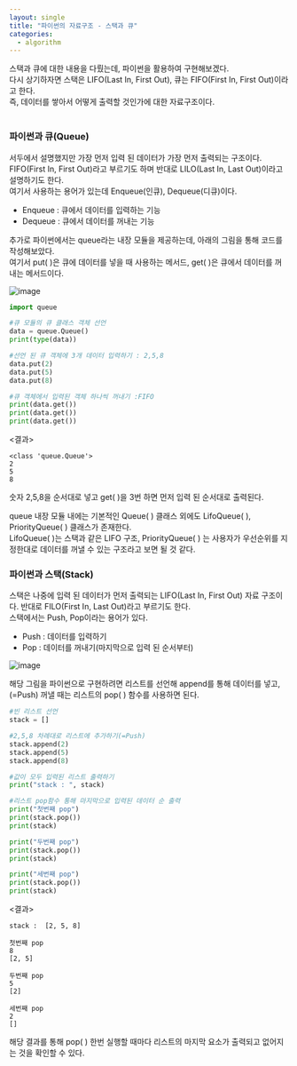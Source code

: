 ```yaml
---
layout: single
title: "파이썬의 자료구조 - 스택과 큐"
categories:
  - algorithm
---
```


스택과 큐에 대한 내용을 다뤘는데, 파이썬을 활용하여 구현해보겠다. <br>
다시 상기하자면 스택은 LIFO(Last In, First Out), 큐는 FIFO(First In, First Out)이라고 한다. <br>
즉, 데이터를 쌓아서 어떻게 출력할 것인가에 대한 자료구조이다. <br> <br>


### 파이썬과 큐(Queue)
서두에서 설명했지만 가장 먼저 입력 된 데이터가 가장 먼저 출력되는 구조이다. <br>
FIFO(First In, First Out)라고 부르기도 하며 반대로 LILO(Last In, Last Out)이라고 설명하기도 한다. <br>
여기서 사용하는 용어가 있는데 Enqueue(인큐), Dequeue(디큐)이다. <br>
- Enqueue : 큐에서 데이터를 입력하는 기능
- Dequeue : 큐에서 데이터를 꺼내는 기능

추가로 파이썬에서는 queue라는 내장 모듈을 제공하는데, 아래의 그림을 통해 코드를 작성해보았다. <br>
여기서 put( )은 큐에 데이터를 넣을 때 사용하는 메서드, get( )은 큐에서 데이터를 꺼내는 메서드이다. <br>

![image](https://user-images.githubusercontent.com/81789003/200168741-088cf9f0-d9e7-4975-b7f8-ccd532b7df54.png)


```python
import queue

#큐 모듈의 큐 클래스 객체 선언
data = queue.Queue()
print(type(data))

#선언 된 큐 객체에 3개 데이터 입력하기 : 2,5,8
data.put(2)
data.put(5)
data.put(8)

#큐 객체에서 입력된 객체 하나씩 꺼내기 :FIFO
print(data.get())
print(data.get())
print(data.get())
```

<결과>

```
<class 'queue.Queue'>
2
5
8
```

숫자 2,5,8을 순서대로 넣고 get( )을 3번 하면 먼저 입력 된 순서대로 출력된다. <br>

 queue 내장 모듈 내에는 기본적인 Queue( ) 클래스 외에도 LifoQueue( ), PriorityQueue( ) 클래스가 존재한다. <br>
LifoQueue( )는 스택과 같은 LIFO 구조, PriorityQueue( ) 는 사용자가 우선순위를 지정한대로 데이터를 꺼낼 수 있는 구조라고 보면 될 것 같다. <br>

 
### 파이썬과 스택(Stack)
스택은 나중에 입력 된 데이터가 먼저 출력되는 LIFO(Last In, First Out) 자료 구조이다. 반대로 FILO(First In, Last Out)라고 부르기도 한다. <br>
스택에서는 Push, Pop이라는 용어가 있다. <br>
- Push : 데이터를 입력하기
- Pop : 데이터를 꺼내기(마지막으로 입력 된 순서부터)

![image](https://user-images.githubusercontent.com/81789003/200168751-2f6cc02e-8b8d-4b54-bfba-2e3ddb0f3dc0.png)


해당 그림을 파이썬으로 구현하려면 리스트를 선언해 append를 통해 데이터를 넣고,(=Push) 꺼낼 때는 리스트의 pop( ) 함수를 사용하면 된다. <br>

```python
#빈 리스트 선언
stack = []

#2,5,8 차례대로 리스트에 추가하기(=Push)
stack.append(2)
stack.append(5)
stack.append(8)

#값이 모두 입력된 리스트 출력하기
print("stack : ", stack)

#리스트 pop함수 통해 마지막으로 입력된 데이터 순 출력
print("첫번째 pop")
print(stack.pop())
print(stack)

print("두번째 pop")
print(stack.pop())
print(stack)

print("세번째 pop")
print(stack.pop())
print(stack)
```

<결과>
```
stack :  [2, 5, 8]

첫번째 pop
8
[2, 5]

두번째 pop
5
[2]

세번째 pop
2
[]
```

해당 결과를 통해 pop( ) 한번 실행할 때마다 리스트의 마지막 요소가 출력되고 없어지는 것을 확인할 수 있다.
